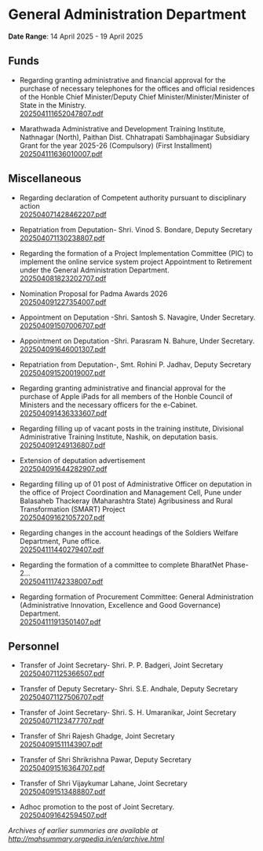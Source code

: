 # General Administration Department

**Date Range**: 14 April 2025 - 19 April 2025


## Funds
- Regarding granting administrative and financial approval for the purchase of necessary telephones for the offices and official residences of the Honble Chief Minister/Deputy Chief Minister/Minister/Minister of State in the Ministry.\
  [202504111652047807.pdf](https://gr.maharashtra.gov.in/Site/Upload/Government%20Resolutions/English/202504111652047807.pdf)

- Marathwada Administrative and Development Training Institute, Nathnagar (North), Paithan Dist. Chhatrapati Sambhajinagar Subsidiary Grant for the year 2025-26 (Compulsory) (First Installment)\
  [202504111636010007.pdf](https://gr.maharashtra.gov.in/Site/Upload/Government%20Resolutions/English/202504111636010007.pdf)

## Miscellaneous
- Regarding declaration of Competent authority pursuant to disciplinary action\
  [202504071428462207.pdf](https://gr.maharashtra.gov.in/Site/Upload/Government%20Resolutions/English/202504071428462207.pdf)

- Repatriation from Deputation- Shri. Vinod S. Bondare, Deputy  Secretary\
  [202504071130238807.pdf](https://gr.maharashtra.gov.in/Site/Upload/Government%20Resolutions/English/202504071130238807.pdf)

- Regarding the formation of a Project Implementation Committee (PIC) to implement the online service system project Appointment to Retirement under the General Administration Department.\
  [202504081823202707.pdf](https://gr.maharashtra.gov.in/Site/Upload/Government%20Resolutions/English/202504081823202707.pdf)

- Nomination Proposal for Padma Awards 2026\
  [202504091227354007.pdf](https://gr.maharashtra.gov.in/Site/Upload/Government%20Resolutions/English/202504091227354007.pdf)

- Appointment on Deputation -Shri. Santosh S. Navagire, Under Secretary.\
  [202504091507006707.pdf](https://gr.maharashtra.gov.in/Site/Upload/Government%20Resolutions/English/202504091507006707.pdf)

- Appointment on Deputation -Shri. Parasram N. Bahure, Under Secretary.\
  [202504091646001307.pdf](https://gr.maharashtra.gov.in/Site/Upload/Government%20Resolutions/English/202504091646001307.pdf)

- Repatriation from Deputation-, Smt. Rohini P. Jadhav, Deputy Secretary\
  [202504091520019007.pdf](https://gr.maharashtra.gov.in/Site/Upload/Government%20Resolutions/English/202504091520019007.pdf)

- Regarding granting administrative and financial approval for the purchase of Apple iPads for all members of the Honble Council of Ministers and the necessary officers for the e-Cabinet.\
  [202504091436333607.pdf](https://gr.maharashtra.gov.in/Site/Upload/Government%20Resolutions/English/202504091436333607.pdf)

- Regarding filling up of vacant posts in the training institute, Divisional Administrative Training Institute, Nashik, on deputation basis.\
  [202504091249136807.pdf](https://gr.maharashtra.gov.in/Site/Upload/Government%20Resolutions/English/202504091249136807.pdf)

- Extension of deputation advertisement\
  [202504091644282907.pdf](https://gr.maharashtra.gov.in/Site/Upload/Government%20Resolutions/English/202504091644282907.pdf)

- Regarding filling up of 01 post of Administrative Officer on deputation in the office of Project Coordination and Management Cell, Pune under Balasaheb Thackeray (Maharashtra State) Agribusiness and Rural Transformation (SMART) Project\
  [202504091621057207.pdf](https://gr.maharashtra.gov.in/Site/Upload/Government%20Resolutions/English/202504091621057207.pdf)

- Regarding changes in the account headings of the Soldiers Welfare Department, Pune office.\
  [202504111440279407.pdf](https://gr.maharashtra.gov.in/Site/Upload/Government%20Resolutions/English/202504111440279407.pdf)

- Regarding the formation of a committee to complete BharatNet Phase-2...\
  [202504111742338007.pdf](https://gr.maharashtra.gov.in/Site/Upload/Government%20Resolutions/English/202504111742338007....pdf)

- Regarding formation of Procurement Committee: General Administration (Administrative Innovation, Excellence and Good Governance) Department.\
  [202504111913501407.pdf](https://gr.maharashtra.gov.in/Site/Upload/Government%20Resolutions/English/202504111913501407.pdf)

## Personnel
- Transfer of Joint Secretary- Shri. P. P. Badgeri, Joint  Secretary\
  [202504071125366507.pdf](https://gr.maharashtra.gov.in/Site/Upload/Government%20Resolutions/English/202504071125366507.pdf)

- Transfer of Deputy  Secretary- Shri. S.E. Andhale, Deputy  Secretary\
  [202504071127506707.pdf](https://gr.maharashtra.gov.in/Site/Upload/Government%20Resolutions/English/202504071127506707.pdf)

- Transfer of  Joint Secretary- Shri. S. H. Umaranikar, Joint   Secretary\
  [202504071123477707.pdf](https://gr.maharashtra.gov.in/Site/Upload/Government%20Resolutions/English/202504071123477707.pdf)

- Transfer of Shri Rajesh Ghadge, Joint Secretary\
  [202504091511143907.pdf](https://gr.maharashtra.gov.in/Site/Upload/Government%20Resolutions/English/202504091511143907.pdf)

- Transfer of Shri Shrikrishna Pawar, Deputy Secretary\
  [202504091516364707.pdf](https://gr.maharashtra.gov.in/Site/Upload/Government%20Resolutions/English/202504091516364707.pdf)

- Transfer of Shri Vijaykumar Lahane, Joint Secretary\
  [202504091513488807.pdf](https://gr.maharashtra.gov.in/Site/Upload/Government%20Resolutions/English/202504091513488807.pdf)

- Adhoc promotion to the post of Joint Secretary.\
  [202504091642594507.pdf](https://gr.maharashtra.gov.in/Site/Upload/Government%20Resolutions/English/202504091642594507.pdf)


*Archives of earlier summaries are available at http://mahsummary.orgpedia.in/en/archive.html*
